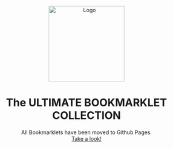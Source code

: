 <div id="top"></div>
<br />
<div align="center">
    <img src="https://villainsrule2000.github.io/Bookmarklets/bookmark.png" alt="Logo" width="200" height="200">
  <h1 align="center">The ULTIMATE BOOKMARKLET COLLECTION</h1>

  <p align="center">
    All Bookmarklets have been moved to Github Pages.<br>
    <a href="https://villainsrule2000.github.io/Bookmarklets/">Take a look!</a>
  </p>
</div>
